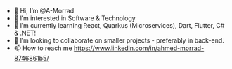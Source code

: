 - 👋 Hi, I’m @A-Morrad
- 👀 I’m interested in Software & Technology
- 🌱 I’m currently learning React, Quarkus (Microservices), Dart, Flutter, C# & .NET!
- 💞️ I’m looking to collaborate on smaller projects - preferably in back-end.
- 📫 How to reach me https://www.linkedin.com/in/ahmed-morrad-8746861b5/
